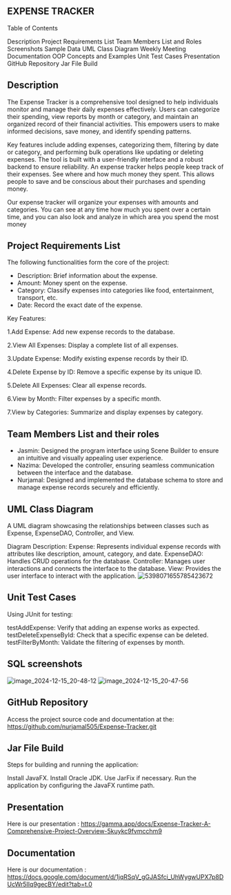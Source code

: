 **EXPENSE  TRACKER**
----------------------------------------------------------------------------------------------------------


Table of Contents

Description
Project Requirements List
Team Members List and Roles
Screenshots
Sample Data
UML Class Diagram
Weekly Meeting Documentation
OOP Concepts and Examples
Unit Test Cases
Presentation
GitHub Repository
Jar File Build




**Description**
-----------
The Expense Tracker is a comprehensive tool designed to help individuals monitor and manage their daily expenses effectively. Users can categorize their spending, view reports by month or category, and maintain an organized record of their financial activities. This empowers users to make informed decisions, save money, and identify spending patterns.

Key features include adding expenses, categorizing them, filtering by date or category, and performing bulk operations like updating or deleting expenses. The tool is built with a user-friendly interface and a robust backend to ensure reliability.
An expense tracker helps people keep track of their expenses. See where and how much money they spent. This allows people to save and be conscious about their purchases and spending money.

Our expense tracker will organize your expenses with amounts and categories. You can see at any time how much you spent over a certain time, and you can also look and analyze in which area you spend the most money



**Project Requirements List**
-------------------------
The following functionalities form the core of the project:

- Description: Brief information about the expense.
- Amount: Money spent on the expense.
- Category: Classify expenses into categories like food, entertainment, transport, etc.
- Date: Record the exact date of the expense.


Key Features:

1.Add Expense: Add new expense records to the database.

2.View All Expenses: Display a complete list of all expenses.

3.Update Expense: Modify existing expense records by their ID.

4.Delete Expense by ID: Remove a specific expense by its unique ID.

5.Delete All Expenses: Clear all expense records.

6.View by Month: Filter expenses by a specific month.
 
7.View by Categories: Summarize and display expenses by category.




**Team Members List and their roles**
---------------------
- Jasmin: Designed the program interface using Scene Builder to ensure an intuitive and visually appealing user experience.
- Nazima: Developed the controller, ensuring seamless communication between the interface and the database.
- Nurjamal: Designed and implemented the database schema to store and manage expense records securely and efficiently.





**UML Class Diagram**
---------------------

A UML diagram showcasing the relationships between classes such as Expense, ExpenseDAO, Controller, and View.

Diagram Description:
Expense: Represents individual expense records with attributes like description, amount, category, and date.
ExpenseDAO: Handles CRUD operations for the database.
Controller: Manages user interactions and connects the interface to the database.
View: Provides the user interface to interact with the application.
![5398071655785423672](https://github.com/user-attachments/assets/993cfa59-a60e-422b-a267-3b1bcb457e66)




**Unit Test Cases**
--------------------
Using JUnit for testing:

testAddExpense: Verify that adding an expense works as expected.
testDeleteExpenseById: Check that a specific expense can be deleted.
testFilterByMonth: Validate the filtering of expenses by month.




**SQL screenshots**
--------------------
![image_2024-12-15_20-48-12](https://github.com/user-attachments/assets/d3e69fa3-0b3b-493f-a7cc-2f67611e70be)
![image_2024-12-15_20-47-56](https://github.com/user-attachments/assets/abae7db8-e294-4562-8876-7560c2c4d36e)






**GitHub Repository**
---------------------
Access the project source code and documentation at the: https://github.com/nurjamal505/Expense-Tracker.git




**Jar File Build**
------------------
Steps for building and running the application:

Install JavaFX.
Install Oracle JDK.
Use JarFix if necessary.
Run the application by configuring the JavaFX runtime path.






**Presentation**
----------------
Here is our presentation : https://gamma.app/docs/Expense-Tracker-A-Comprehensive-Project-Overview-5kuykc9fvmcchm9

**Documentation**
-----------------
Here is our documentation : https://docs.google.com/document/d/1jqRSqV_gGJASfci_UhWygwUPX7p8DUcWr5IIq9gecBY/edit?tab=t.0
